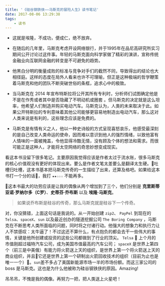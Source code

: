 ```yaml
---
title: '《硅谷钢铁侠——马斯克的冒险人生》读书笔记'
date: 2017-08-06 13:29:38
tags:
    - 读书
---
```


- 这就是埃隆，不成功，便成仁，绝不放弃。

- 在随后的几年里，马斯克考虑开设网络银行，并于1995年在品尼高研究所实习期间公开讨论过这件事。年轻的马斯克面向科学家做了精彩的演讲，宣称传统金融业向互联网金融的转变是不可避免的趋势。

- 他黑白分明的衡量成败的标准与竞争对手们的截然不同，导致得出的结论也大相径庭。这样的态度在局外人看来也许不可理喻，但正是这种极端的哲学鞭策着马斯克和他的团队不断突破世俗的条框，追求心中的极致。

- 当马斯克在 2014 年宣布特斯拉将公开其所有专利时，分析师们试图确定他是不是在作秀或者其中是否隐藏了不明动机或圈套
。但马斯克的决定就是这么坦率，他希望人们制造并购买电动汽车。马斯克认为，人类的未来取决于此。如果公开特斯拉的专利意味着其他公司能够更容易地制造出电动汽车，那么这对人类来说是有利的，这些理念应该是免费的。

- 马斯克是有情有义之人，他以一种史诗般的方式呈现喜怒哀乐，他感受最深刻的是自己改变人类命运的使命，因而难以意识到他人的强烈情绪，以致他富有人情味的一面被掩盖，令他显得冷酷无情，没有顾及个体的想法和需求。而很可能正是这种人，才能将太空网络的奇思妙想变成现实。

<!-- more -->

看这本书没留下很多笔记。主要原因我觉得应该是作者太过于流水账，很多马斯克的核心价值观没有更好的体现出来。要么是作者文笔太差要么是翻译太生硬。吐槽归吐槽，这本书基本把马斯克传奇的一生描绘了出来，还算及格吧。如果给这本书打一个分的话，我打 `★★☆☆☆` 不能再多。

这本书最大的功劳应该是让我的偶像从两个增加到了三个，他们分别是 **克里斯蒂亚诺·罗纳尔多（C罗）**、**史蒂芬·乔布斯** 以及 **埃隆·马斯克**。

> 如果说乔布斯是硅谷的传奇，那么马斯克就是硅谷下一个传奇。

对，你没猜错，上面这句话是我说的。从一开始创建 `zip2`、 `PayPel` 到现在的 `Telsa`、`spaceX`、`sun` 以及最近创办的隧道挖掘公司 `The Boring Company` ，马斯克在不断思考人类所面临的问题，同时将之付诸行动。他强大的想象力和执行力让人不禁感叹：太牛逼了！不过这还不算什么，有点抱负的都会去干一些伟大的事情，关键是他所创建或投资的这些公司都做到了行业的顶尖。 `Telsa`  上个月的市值刚超过福特汽车公司，成为美国市值最高的汽车公司； `spaceX` 是世界上第四个（前三是中美俄）有能力将火箭送上天的组织，是世界上第一个将火箭送上天的商业组织，并且它还是世界上第一个研制出火箭回收技术的组织（目前为止也是唯一一个）。`sun`差不多占了美国新能源市场一半的市场份额。而这三家公司的 boss 是马斯克。这也是为什么他被称为硅谷钢铁侠的原因。Amazing!

吊吊吊，不愧是我的偶像。再努力一把，把人类送上火星吧！
